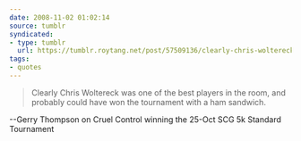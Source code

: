 ```yaml
---
date: 2008-11-02 01:02:14
source: tumblr
syndicated:
- type: tumblr
  url: https://tumblr.roytang.net/post/57509136/clearly-chris-woltereck-was-one-of-the-best
tags:
- quotes
---
```


<blockquote>Clearly Chris Woltereck was one of the best players in the room, and probably could have won the tournament with a ham sandwich.</blockquote>
--Gerry Thompson on Cruel Control winning the 25-Oct SCG 5k Standard Tournament